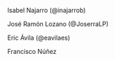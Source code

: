 Isabel Najarro (@inajarrob)

José Ramón Lozano (@JoserraLP)

Eric Ávila (@eavilaes)

Francisco Núñez

